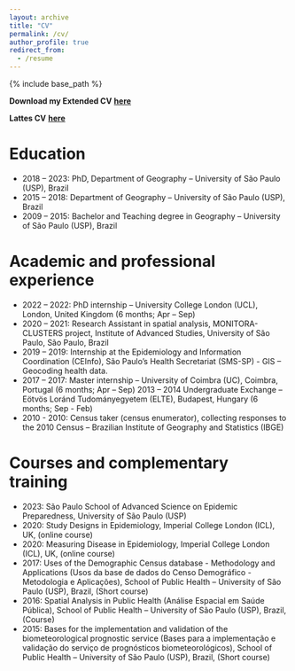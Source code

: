 ```yaml
---
layout: archive
title: "CV"
permalink: /cv/
author_profile: true
redirect_from:
  - /resume
---
```


{% include base_path %}

**Download my Extended CV** [**here**](https://drive.google.com/file/d/1U-ctn0pq2dlP2unxoadOmIoAEO3R0XWc/view?usp=sharing)

**Lattes CV** [**here**](http://lattes.cnpq.br/8162203623076185)

Education
======
* 2018 – 2023:  PhD, Department of Geography – University of São Paulo (USP), Brazil  
* 2015 – 2018:  Department of Geography – University of São Paulo (USP), Brazil  
* 2009 – 2015:  Bachelor and Teaching degree in Geography – University of São Paulo (USP), Brazil 

Academic and professional experience
======
* 2022 – 2022: PhD internship – University College London (UCL), London, United Kingdom (6 months; Apr – Sep)  
* 2020 – 2021: Research Assistant in spatial analysis, MONITORA-CLUSTERS project, Institute of Advanced Studies, University of São Paulo, São Paulo, Brazil  
* 2019 – 2019: Internship at the Epidemiology and Information Coordination (CEInfo), São Paulo’s Health Secretariat (SMS-SP) - GIS – Geocoding health data.  
* 2017 – 2017: Master internship – University of Coimbra (UC), Coimbra, Portugal (6 months; Apr – Sep) 2013 – 2014 Undergraduate Exchange – Eötvös Loránd Tudományegyetem (ELTE), Budapest, Hungary (6 months; Sep - Feb)  
* 2010 - 2010: Census taker (census enumerator), collecting responses to the 2010 Census – Brazilian Institute of Geography and Statistics (IBGE)

Courses and complementary training
======
* 2023: São Paulo School of Advanced Science on Epidemic Preparedness, University of 
São Paulo (USP)
* 2020: Study Designs in Epidemiology, Imperial College London (ICL), UK, (online 
course)
* 2020: Measuring Disease in Epidemiology, Imperial College London (ICL), UK, (online 
course)
* 2017: Uses of the Demographic Census database - Methodology and Applications 
(Usos da base de dados do Censo Demográfico - Metodologia e Aplicações), 
School of Public Health – University of São Paulo (USP), Brazil, (Short course)
* 2016: Spatial Analysis in Public Health (Análise Espacial em Saúde Pública), School of 
Public Health – University of São Paulo (USP), Brazil, (Course)
* 2015: Bases for the implementation and validation of the biometeorological 
prognostic service (Bases para a implementação e validação do serviço de 
prognósticos biometeorológicos), School of Public Health – University of São 
Paulo (USP), Brazil, (Short course)

